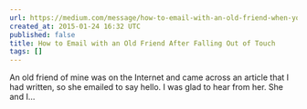 ```yaml
---
url: https://medium.com/message/how-to-email-with-an-old-friend-when-you-probably-wont-rekindle-the-friendship-f3b734d3698c
created_at: 2015-01-24 16:32 UTC
published: false
title: How to Email with an Old Friend After Falling Out of Touch
tags: []
---
```


An old friend of mine was on the Internet and came across an article that I had written, so she emailed to say hello. I was glad to hear from her. She and I…
